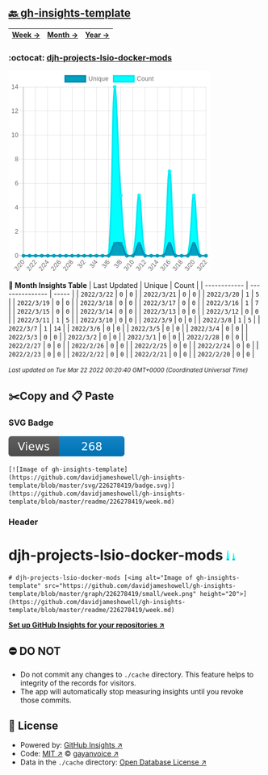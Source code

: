 ## [🔙 gh-insights-template](https://github.com/davidjameshowell/gh-insights-template)
| [**Week →**](https://github.com/davidjameshowell/gh-insights-template/blob/master/readme/226278419/week.md) | [**Month →**](https://github.com/davidjameshowell/gh-insights-template/blob/master/readme/226278419/month.md) | [**Year →**](https://github.com/davidjameshowell/gh-insights-template/blob/master/readme/226278419/year.md) |
 | ------------ | --------------- | ----- |

### :octocat: [djh-projects-lsio-docker-mods](https://github.com/davidjameshowell/djh-projects-lsio-docker-mods)
![Image of gh-insights-template](https://github.com/davidjameshowell/gh-insights-template/blob/master/graph/226278419/large/month.png)

**:calendar: Month Insights Table**
| Last Updated | Unique | Count |
 | ------------ | --------------- | ----- |
 | `2022/3/22` |  `0` | `0` |
 | `2022/3/21` |  `0` | `0` |
 | `2022/3/20` |  `1` | `5` |
 | `2022/3/19` |  `0` | `0` |
 | `2022/3/18` |  `0` | `0` |
 | `2022/3/17` |  `0` | `0` |
 | `2022/3/16` |  `1` | `7` |
 | `2022/3/15` |  `0` | `0` |
 | `2022/3/14` |  `0` | `0` |
 | `2022/3/13` |  `0` | `0` |
 | `2022/3/12` |  `0` | `0` |
 | `2022/3/11` |  `1` | `5` |
 | `2022/3/10` |  `0` | `0` |
 | `2022/3/9` |  `0` | `0` |
 | `2022/3/8` |  `1` | `5` |
 | `2022/3/7` |  `1` | `14` |
 | `2022/3/6` |  `0` | `0` |
 | `2022/3/5` |  `0` | `0` |
 | `2022/3/4` |  `0` | `0` |
 | `2022/3/3` |  `0` | `0` |
 | `2022/3/2` |  `0` | `0` |
 | `2022/3/1` |  `0` | `0` |
 | `2022/2/28` |  `0` | `0` |
 | `2022/2/27` |  `0` | `0` |
 | `2022/2/26` |  `0` | `0` |
 | `2022/2/25` |  `0` | `0` |
 | `2022/2/24` |  `0` | `0` |
 | `2022/2/23` |  `0` | `0` |
 | `2022/2/22` |  `0` | `0` |
 | `2022/2/21` |  `0` | `0` |
 | `2022/2/20` |  `0` | `0` |

<small><i>Last updated on Tue Mar 22 2022 00:20:40 GMT+0000 (Coordinated Universal Time)</i></small>

## ✂️Copy and 📋 Paste
### SVG Badge
[![Image of gh-insights-template](https://github.com/davidjameshowell/gh-insights-template/blob/master/svg/226278419/badge.svg)](https://github.com/davidjameshowell/gh-insights-template/blob/master/readme/226278419/week.md)
```readme
[![Image of gh-insights-template](https://github.com/davidjameshowell/gh-insights-template/blob/master/svg/226278419/badge.svg)](https://github.com/davidjameshowell/gh-insights-template/blob/master/readme/226278419/week.md)
```
### Header
# djh-projects-lsio-docker-mods [<img alt="Image of gh-insights-template" src="https://github.com/davidjameshowell/gh-insights-template/blob/master/graph/226278419/small/week.png" height="20">](https://github.com/davidjameshowell/gh-insights-template/blob/master/readme/226278419/week.md)
```readme
# djh-projects-lsio-docker-mods [<img alt="Image of gh-insights-template" src="https://github.com/davidjameshowell/gh-insights-template/blob/master/graph/226278419/small/week.png" height="20">](https://github.com/davidjameshowell/gh-insights-template/blob/master/readme/226278419/week.md)
```
[**Set up GitHub Insights for your repositories ↗️**](https://github.com/gayanvoice/github-insights)
## ⛔ DO NOT
- Do not commit any changes to `./cache` directory. This feature helps to integrity of the records for visitors.
- The app will automatically stop measuring insights until you revoke those commits.
## 📄 License
- Powered by: [GitHub Insights ↗️](https://github.com/gayanvoice/github-insights)
- Code: [MIT ↗️](./LICENSE) © [gayanvoice ↗️](https://github.com/gayanvoice)
- Data in the `./cache` directory: [Open Database License ↗️](https://opendatacommons.org/licenses/odbl/1-0/)